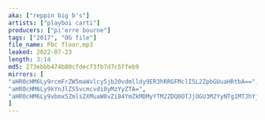 ```yaml
---
aka: ["reppin big b's"]
artists: ["playboi carti"]
producers: ["pi'erre bourne"]
tags: ["2017", "OG file"]
file_name: Pbc floor.mp3
leaked: 2022-07-23
length: 3:14
md5: 273ebbb474b80cfdec73fb7d7c5ffeb9
mirrors: [
"aHR0cHM6Ly9rcmFrZW5maWxlcy5jb20vdmlldy9ER3hRRGFMclI5L2ZpbGUuaHRtbA==",
"aHR0cHM6Ly9kYnJlZS5vcmcvdi8yMzYyZTA=",
"aHR0cHM6Ly9vbmx5ZmlsZXMuaW8vZi84YmZkMDMyYTM2ZDQ0OTJjOGU3M2YyNTg1MTJhYjJiOA=="
]
---
```

